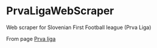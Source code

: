 # PrvaLigaWebScraper
Web scraper for Slovenian First Football league (Prva Liga)

From page [Prva liga](https://www.prvaliga.si/tekmovanja/?id_menu=101)
